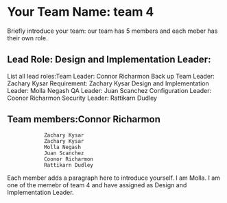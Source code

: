 # Your Team Name: team 4
Briefly introduce your team: our team has 5 members and each meber has their own role.
## Lead Role: Design and Implementation Leader: 
List all lead roles:Team Leader: Connor Richarmon
                    Back up Team Leader: Zachary Kysar
                    Requirement: Zachary Kysar
                    Design and Implementation Leader: Molla Negash
                    QA Leader: Juan Scanchez
                    Configuration Leader: Coonor Richarmon
                    Security Leader: Rattikarn Dudley  
## Team members:Connor Richarmon
                Zachary Kysar
                Zachary Kysar
                Molla Negash
                Juan Scanchez
                Coonor Richarmon
                Rattikarn Dudley
Each member adds a paragraph here to introduce yourself. 
I am Molla. I am one of the memebr of team 4 and have assigned as Design and Implementation Leader.



